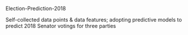 Election-Prediction-2018

Self-collected data points & data features; adopting predictive models to predict 2018 Senator votings for three parties
